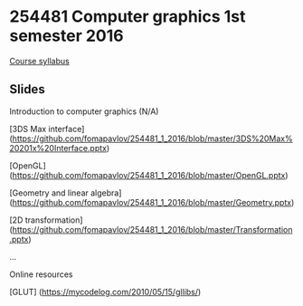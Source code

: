 # 254481 Computer graphics 1st semester 2016 

[Course syllabus](https://github.com/fomapavlov/254481_1_2016/blob/master/syllabus_59_1_254481.pdf)

## Slides
Introduction to computer graphics (N/A)

[3DS Max interface] (https://github.com/fomapavlov/254481_1_2016/blob/master/3DS%20Max%20201x%20Interface.pptx)

[OpenGL] (https://github.com/fomapavlov/254481_1_2016/blob/master/OpenGL.pptx)

[Geometry and linear algebra] (https://github.com/fomapavlov/254481_1_2016/blob/master/Geometry.pptx)

[2D transformation] (https://github.com/fomapavlov/254481_1_2016/blob/master/Transformation.pptx)

...

Online resources

[GLUT] (https://mycodelog.com/2010/05/15/gllibs/)
